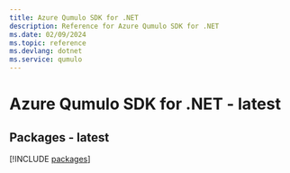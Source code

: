 ```yaml
---
title: Azure Qumulo SDK for .NET
description: Reference for Azure Qumulo SDK for .NET
ms.date: 02/09/2024
ms.topic: reference
ms.devlang: dotnet
ms.service: qumulo
---
```

# Azure Qumulo SDK for .NET - latest
## Packages - latest
[!INCLUDE [packages](qumulo-index.md)]